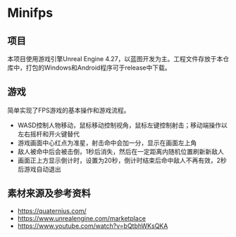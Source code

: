 # Minifps

## 项目

本项目使用游戏引擎Unreal Engine 4.27，以蓝图开发为主。工程文件存放于本仓库中，打包的Windows和Android程序可于release中下载。

## 游戏

简单实现了FPS游戏的基本操作和游戏流程。
- WASD控制人物移动，鼠标移动控制视角，鼠标左键控制射击；移动端操作以左右摇杆和开火键替代
- 游戏画面中心红点为准星，射击命中会加一分，显示在画面左上角
- 敌人被命中后会被击倒，1秒后消失，然后在一定距离内随机位置刷新新敌人
- 画面正上方显示倒计时，设置为20秒，倒计时结束后命中敌人不再有效，2秒后游戏自动退出

## 素材来源及参考资料
- https://quaternius.com/
- https://www.unrealengine.com/marketplace
- https://www.youtube.com/watch?v=bQtbhWKsQKA